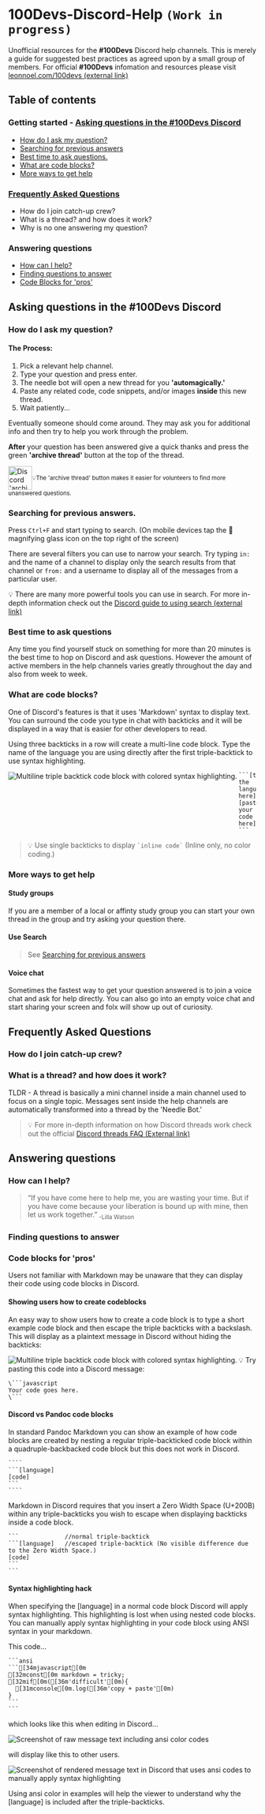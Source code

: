 # 100Devs-Discord-Help `(Work in progress)`

Unofficial resources for the **#100Devs** Discord help channels. This is merely a guide for suggested best practices as agreed upon by a small group of members. For official **#100Devs** infomation and resources please visit [leonnoel.com/100devs (external link)](https://leonnoel.com/100devs/)

## Table of contents

### Getting started - [Asking questions in the #100Devs Discord](#asking-questions-in-the-100devs-discord)
  * [How do I ask my question?](#how-do-i-ask-my-question)
  * [Searching for previous answers](#searching-for-previous-answers)
  * [Best time to ask questions.](#best-time-to-ask-questions)
  * [What are code blocks?](#what-are-code-blocks)
  * [More ways to get help](#more-ways-to-get-help)


### [Frequently Asked Questions](#)
  * How do I join catch-up crew?
  * What is a thread? and how does it work?
  * Why is no one answering my question?
  
  
### Answering questions
  * [How can I help?](#how-can-i-help)
  * [Finding questions to answer](#finding-questions-to-answer)
  * [Code Blocks for 'pros'](#code-blocks-for-pros)

  
  


## Asking questions in the #100Devs Discord

### How do I ask my question?
#### The Process:
1. Pick a relevant help channel.
1. Type your question and press enter.
1. The needle bot will open a new thread for you **'automagically.'**
1. Paste any related code, code snippets, and/or images **inside** this new thread.
1. Wait patiently... 

Eventually someone should come around. They may ask you for additional info and then try to help you work through the problem.

**After** your question has been answered give a quick thanks and press the green **'archive thread'** button at the top of the thread.

<img align="middle" height=48px alt="Discord 'archive thread' button" src="images/archivethreadbutton.png"><sub>💡The 'archive thread' button makes it easier for volunteers to find more unanswered questions.</sub>

### Searching for previous answers.
Press `Ctrl+F` and start typing to search. (On mobile devices tap the 🔎 magnifying glass icon on the top right of the screen) 

There are several filters you can use to narrow your search. Try typing `in:` and the name of a channel to display only the search results from that channel or `from:` and a username to display all of the messages from a particular user. 

💡 There are many more powerful tools you can use in search. For more in-depth information check out the [Discord guide to using search (external link)](https://support.discord.com/hc/en-us/articles/115000468588-Using-Search)

### Best time to ask questions
Any time you find yourself stuck on something for more than 20 minutes is the best time to hop on Discord and ask questions. However the amount of active members in the help channels varies greatly throughout the day and also from week to week.

### What are code blocks?
One of Discord's features is that it uses 'Markdown' syntax to display text. You can surround the code you type in chat with backticks and it will be displayed in a way that is easier for other developers to read.

Using three backticks in a row will create a multi-line code block. Type the name of the language you are using directly after the first triple-backtick to use syntax highlighting.

<img align="left" src="images/codesnip.png" alt="Multiline triple backtick code block with colored syntax highlighting.">

````
```[type the language here]
[paste your code here]
```
````

> 💡 Use single backticks to display `` `inline code` `` (Inline only, no color coding.)

### More ways to get help

#### Study groups
If you are a member of a local or affinty study group you can start your own thread in the group and try asking your question there.

#### Use Search
> See [Searching for previous answers](#searching-for-previous-answers)

#### Voice chat
Sometimes the fastest way to get your question answered is to join a voice chat and ask for help directly. You can also go into an empty voice chat and start sharing your screen and folx will show up out of curiosity. 

## Frequently Asked Questions

### How do I join catch-up crew?

### What is a thread? and how does it work?
TLDR - A thread is basically a mini channel inside a main channel used to focus on a single topic. Messages sent inside the help channels are automatically transformed into a thread by the 'Needle Bot.'

> 💡 For more in-depth information on how Discord threads work check out the official [Discord threads FAQ (External link)](https://support.discord.com/hc/en-us/articles/4403205878423-Threads-FAQ)

## Answering questions

### How can I help?
>“If you have come here to help me, you are wasting your time. But if you have come because your liberation is bound up with mine, then let us work together.”<sub> -Lilla Watson</sub>



### Finding questions to answer

### Code blocks for 'pros'

Users not familiar with Markdown may be unaware that they can display their code using code blocks in Discord. 

#### Showing users how to create codeblocks

An easy way to show users how to create a code block is to type a short example code block and then escape the triple backticks with a backslash. This will display as a plaintext message in Discord without hiding the backticks:

<img align="left" src="images/escapedbackticks.png" alt="Multiline triple backtick code block with colored syntax highlighting.">

💡 Try pasting this code into a Discord message:
```
\```javascript
Your code goes here.
\```
```

#### Discord vs Pandoc code blocks
In standard Pandoc Markdown you can show an example of how code blocks are created by nesting a regular triple-backticked code block within a quadruple-backbacked code block but this does not work in Discord.

<!--- Note: If you are viewing this file in raw mode please realize that I had to use yet another additional layer of codeblocks to create this README--->

`````
````
```[language]
[code]
```
````
`````

Markdown in Discord requires that you insert a Zero Width Space (U+200B) within any triple-backticks you wish to escape when displaying backticks inside a code block.
````
```             //normal triple-backtick
`​``[language]   //escaped triple-backtick (No visible difference due to the Zero Width Space.)
[code] 
`​``
```
````

#### Syntax highlighting hack

When specifying the [language] in a normal code block Discord will apply syntax highlighting. This highlighting is lost when using nested code blocks. You can manually apply syntax highlighting in your code block using ANSI syntax in your markdown. 

<p>This code...</p>

````
```ansi
`​``[34mjavascript[0m
[32mconst[0m markdown = tricky;
[32mif[0m([36m'difficult'[0m){
  [31mconsole[0m.log([36m'copy + paste'[0m)
}
`​``
```
````

<p>which looks like this when editing in Discord...</p>
<img src="images/discordansi.png" alt="Screenshot of raw message text including ansi color codes">
<p>will display like this to other users.</p>
<img src="images/discordansirender.png" alt="Screenshot of rendered message text in Discord that uses ansi codes to manually apply syntax highlighting">
<p>Using ansi color in examples will help the viewer to understand why the [language] is included after the triple-backticks.</p>
